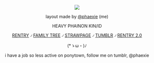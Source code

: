<div align="center">

![](https://64.media.tumblr.com/cf7591cab880c3e28513b1d06c5b2fe3/a3b8cd28809a7403-3d/s1280x1920/bd0240029f113ca89721507209302fe0f2951a3b.gifv)

layout made by [@phaexie](https://www.tumblr.com/phaexie/787724143817850881/𝐌𝐘-𝐒𝐀𝐕𝐈𝐎𝐔𝐑) (me)

HEAVY PHAINON KIN/ID

[RENTRY](https://rentry.co/phaexie) ৴ [FAMILY TREE](https://rentry.co/HoHfamilytree) ৴ [STRAWPAGE](https://argentilover.straw.page) ৴ [TUMBLR](https://www.tumblr.com/phaexie) ৴ [RENTRY 2.0](https://rentry.co/DEVIOUS-COOKIES)


 (*ゝω・)ﾉ


i have a job so less active on ponytown, follow me on tumblr, @phaexie

